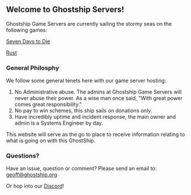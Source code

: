 ## Welcome to Ghostship Servers!

Ghostship Game Servers are currently sailing the stormy seas on the following games:

[Seven Days to Die](seven_days.md)

[Rust](rust.md)

### General Philosphy

We follow some general tenets here with our game server hosting:

1. No Administrative abuse.  The admins at Ghostship Game Servers will never abuse their power.
As a wise man once said, "With great power comes great responsibility."
2. No pay to win schemes, this ship sails on donations only.
3. Have incredibly uptime and incident response, the main owner and admin is a Systems Engineer by day.

This website will serve as the go to place to receive information relating to what is going on with this
GhostShip.

### Questions?

Have an issue, question or comment?  Please send an email to: geoff@ghostship.org

Or hop into our [Discord](http://discord.gg/RSywJ84)!

